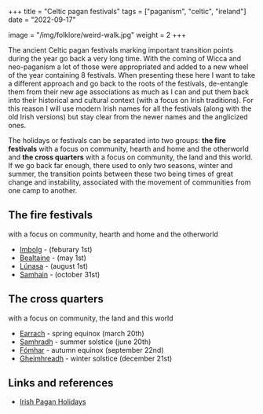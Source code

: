 +++
title = "Celtic pagan festivals"
tags = ["paganism", "celtic", "ireland"]
date = "2022-09-17"

image = "/img/folklore/weird-walk.jpg"
weight = 2
+++

The ancient Celtic pagan festivals marking important transition points during the year go back a very long time. With the coming of Wicca and neo-paganism a lot of those were appropriated and added to a new wheel of the year containing 8 festivals. When presenting these here I want to take a different approach and go back to the roots of the festivals, de-entangle them from their new age associations as much as I can and put them back into their historical and cultural context (with a focus on Irish traditions). For this reason I will use modern Irish names for all the festivals (along with the old Irish versions) but stay clear from the newer names and the anglicized ones.

The holidays or festivals can be separated into two groups: **the fire festivals** with a focus on community, hearth and home and the otherworld and **the cross quarters** with a focus on community, the land and this world. If we go back far enough, there used to only two seasons, winter and summer, the transition points between these two being times of great change and instability, associated with the movement of communities from one camp to another.

## The fire festivals
with a focus on community, hearth and home and the otherworld

- [Imbolg](/folklore/festivals/imbolg/) - (feburary 1st)
- [Bealtaine](/folklore/festivals/bealtaine/) - (may 1st)
- [Lúnasa](/folklore/festivals/lunasa/) - (august 1st)
- [Samhain](/folklore/festivals/samhain/) - (october 31st)

## The cross quarters
with a focus on community, the land and this world

- [Earrach](/folklore/festivals/earrach/) - spring equinox (march 20th)
- [Samhradh](/folklore/festivals/samhradh/) - summer solstice (june 20th)
- [Fómhar](/folklore/festivals/fomhar/) - autumn equinox (september 22nd)
- [Gheimhreadh](/folklore/festivals/gheimhreadh/) - winter solstice (december 21st)

## Links and references

- [Irish Pagan Holidays](https://loraobrien.ie/irish-pagan-holidays/)
